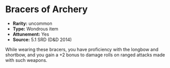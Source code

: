 
# Bracers of Archery

* **Rarity:** uncommon
* **Type:** Wondrous item
* **Attunement:** Yes
* **Source:** 5.1 SRD (D&D 2014)


While wearing these bracers, you have proficiency with the longbow and shortbow, and you gain a +2 bonus to damage rolls on ranged attacks made with such weapons.
